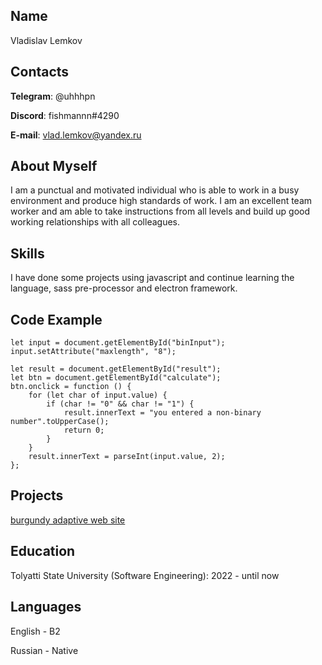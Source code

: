 ## Name

Vladislav Lemkov

## Contacts

**Telegram**: @uhhhpn

**Discord**: fishmannn#4290

**E-mail**: vlad.lemkov@yandex.ru

## About Myself

I am a punctual and motivated individual who is able to work in a busy environment and produce high standards of work. I am an excellent team worker and am able to take instructions from all levels and build up good working relationships with all colleagues.

## Skills

I have done some projects using javascript and continue learning the language, sass pre-processor and electron framework.

## Code Example

    let input = document.getElementById("binInput");
    input.setAttribute("maxlength", "8");

    let result = document.getElementById("result");
    let btn = document.getElementById("calculate");
    btn.onclick = function () {
        for (let char of input.value) {
            if (char != "0" && char != "1") {
                result.innerText = "you entered a non-binary number".toUpperCase();
                return 0;
            }
        }
        result.innerText = parseInt(input.value, 2);
    };

## Projects

[burgundy adaptive web site](https://fishmannnnnn.github.io/burgundy/)

## Education

Tolyatti State University (Software Engineering): 2022 - until now

## Languages

English - B2

Russian - Native
